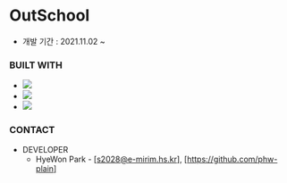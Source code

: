 # OutSchool

* 개발 기간 : 2021.11.02 ~ 

### BUILT WITH

* <img src="https://img.shields.io/badge/HTML5-E34F26?style=flat-square&logo=HTML5&logoColor=white"/></a>
* <img src="https://img.shields.io/badge/CSS3-1572B6?style=flat-square&logo=CSS3&logoColor=white"/></a>
* <img src="https://img.shields.io/badge/JavaScript-F7DF1E?style=flat-square&logo=JavaScript&logoColor=white"/></a>


### CONTACT

* DEVELOPER
  * HyeWon Park - [s2028@e-mirim.hs.kr], [https://github.com/phw-plain]
